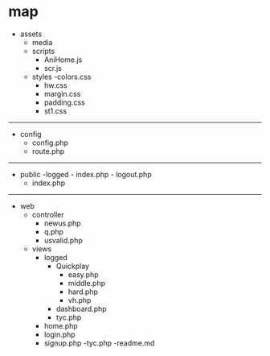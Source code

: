 # map
- assets
  - media
  - scripts
  	- AniHome.js
  	- scr.js
  - styles
  	-colors.css
  	- hw.css
  	- margin.css
  	- padding.css
  	- st1.css
---
- config
	- config.php
	- route.php
---
- public
	-logged
		- index.php
		- logout.php
	- index.php
---
- web
	- controller
		- newus.php
		- q.php
		- usvalid.php
	- views
		- logged
			- Quickplay
				- easy.php
				- middle.php
				- hard.php
				- vh.php
			- dashboard.php
			- tyc.php
		- home.php
		- login.php
		- signup.php
		-tyc.php
-readme.md
